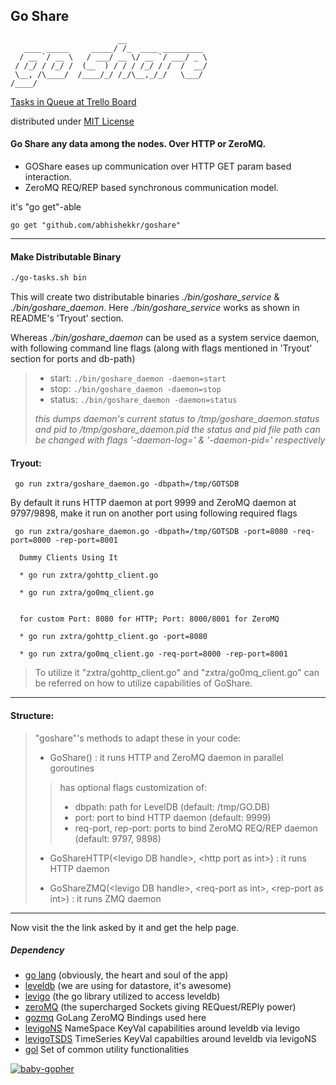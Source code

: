 ## Go Share

```ASCII
                        __
   ____ _____     _____/ /_  ____ _________
  / __ `/ __ \   / ___/ __ \/ __ `/ ___/ _ \
 / /_/ / /_/ /  (__  ) / / / /_/ / /  /  __/
 \__, /\____/  /____/_/ /_/\__,_/_/   \___/
/____/

```

[Tasks in Queue at Trello Board](https://trello.com/b/ZjDMRGQN/goshare)

distributed under [MIT License](http://opensource.org/licenses/MIT)

#### Go Share any data among the nodes. Over HTTP or ZeroMQ.

* GOShare eases up communication over HTTP GET param based interaction.
* ZeroMQ REQ/REP based synchronous communication model.

it's "go get"-able

``` go get "github.com/abhishekkr/goshare" ```

***

#### Make Distributable Binary

```bash
./go-tasks.sh bin
```

This will create two distributable binaries *./bin/goshare_service* & *./bin/goshare_daemon*. Here *./bin/goshare_service* works as shown in README's 'Tryout' section.

Whereas *./bin/goshare_daemon* can be used as a system service daemon, with following command line flags (along with flags mentioned in 'Tryout' section for ports and db-path)
>
> * start: ``` ./bin/goshare_daemon -daemon=start ```
> * stop: ``` ./bin/goshare_daemon -daemon=stop ```
> * status: ``` ./bin/goshare_daemon -daemon=status ```
>
> *this dumps daemon's current status to /tmp/goshare_daemon.status and pid to /tmp/goshare_daemon.pid*
> *the status and pid file path can be changed with flags '-daemon-log=<path>' & '-daemon-pid=<path>' respectively*
>


#### Tryout:

```Shell
 go run zxtra/goshare_daemon.go -dbpath=/tmp/GOTSDB
```

By default it runs HTTP daemon at port 9999 and ZeroMQ daemon at 9797/9898,
make it run on another port using following required flags

```Shell
 go run zxtra/goshare_daemon.go -dbpath=/tmp/GOTSDB -port=8080 -req-port=8000 -rep-port=8001
```

```ASCII
  Dummy Clients Using It

  * go run zxtra/gohttp_client.go

  * go run zxtra/go0mq_client.go


  for custom Port: 8080 for HTTP; Port: 8000/8001 for ZeroMQ

  * go run zxtra/gohttp_client.go -port=8080

  * go run zxtra/go0mq_client.go -req-port=8000 -rep-port=8001
```

>
> To utilize it "zxtra/gohttp_client.go" and "zxtra/go0mq_client.go" can be referred on how to utilize capabilities of GoShare.
>

***

#### Structure:

> "goshare"'s methods to adapt these in your code:
>
> * GoShare() : it runs HTTP and ZeroMQ daemon in parallel goroutines
> > has optional flags customization of:
> > * dbpath: path for LevelDB (default: /tmp/GO.DB)
> > * port: port to bind HTTP daemon (default: 9999)
> > * req-port, rep-port: ports to bind ZeroMQ REQ/REP daemon (default: 9797, 9898)
>
> * GoShareHTTP(&lt;levigo DB handle&gt;, &lt;http port as int&gt;) : it runs HTTP daemon
>
> * GoShareZMQ(&lt;levigo DB handle&gt;, &lt;req-port as int&gt;, &lt;rep-port as int&gt;) : it runs ZMQ daemon
>

***

Now visit the the link asked by it and get the help page.

##### Dependency
* [go lang](http://golang.org/doc/install) (obviously, the heart and soul of the app)
* [leveldb](http://en.wikipedia.org/wiki/LevelDB) (we are using for datastore, it's awesome)
* [levigo](https://github.com/jmhodges/levigo/blob/master/README.md) (the go library utilized to access leveldb)
* [zeroMQ](http://zeromq.org/) (the supercharged Sockets giving REQuest/REPly power)
* [gozmq](https://github.com/alecthomas/gozmq) GoLang ZeroMQ Bindings used here
* [levigoNS](https://github.com/abhishekkr/levigoNS) NameSpace KeyVal capabilities around leveldb via levigo
* [levigoTSDS](https://github.com/abhishekkr/levigoTSDS) TimeSeries KeyVal capabilties around leveldb via levigoNS
* [gol](https://github.com/abhishekkr/gol) Set of common utility functionalities

[![baby-gopher](https://raw2.github.com/drnic/babygopher-site/gh-pages/images/babygopher-badge.png)](http://www.babygopher.org)
